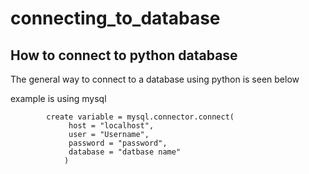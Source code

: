 # connecting_to_database

## How to connect to python database 

The general way to connect to a database using python is seen below 

example is using mysql

            create variable = mysql.connector.connect(
                 host = "localhost",
                 user = "Username",
                 password = "password",
                 database = "datbase name"
                )
